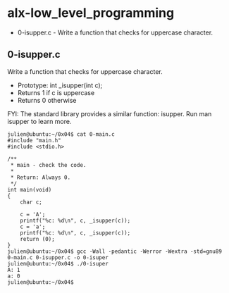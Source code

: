 # alx-low_level_programming
* 0-isupper.c - Write a function that checks for uppercase character.



## 0-isupper.c ##
Write a function that checks for uppercase character.

* Prototype: int _isupper(int c);
* Returns 1 if c is uppercase
* Returns 0 otherwise

FYI: The standard library provides a similar function: isupper. Run man isupper to learn more.

~~~~
julien@ubuntu:~/0x04$ cat 0-main.c
#include "main.h"
#include <stdio.h>

/**
 * main - check the code.
 *
 * Return: Always 0.
 */
int main(void)
{
    char c;

    c = 'A';
    printf("%c: %d\n", c, _isupper(c));
    c = 'a';
    printf("%c: %d\n", c, _isupper(c));
    return (0);
}
julien@ubuntu:~/0x04$ gcc -Wall -pedantic -Werror -Wextra -std=gnu89 0-main.c 0-isupper.c -o 0-isuper
julien@ubuntu:~/0x04$ ./0-isuper 
A: 1
a: 0
julien@ubuntu:~/0x04$ 
~~~~
